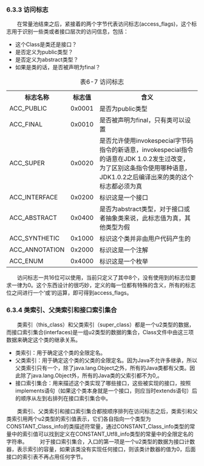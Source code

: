 ### 6.3.3 访问标志
　　在常量池结束之后，紧接着的两个字节代表访问标志(access_flags)，这个标志用于识别一些类或者接口层次的访问信息，包括：
+ 这个Class是类还是接口？
+ 是否定义为public类型？
+ 是否定义为abstract类型？
+ 如果是类的话，是否被声明为final？

<table>
	<caption>表6-7 访问标志</caption>
	<tr>
		<th>标志名称</th>
		<th>标志值</th>
		<th>含义</th>
	</tr>
	<tr>
		<td>ACC_PUBLIC</td>
		<td>0x0001</td>
		<td>是否为public类型</td>
	</tr>
	<tr>
		<td>ACC_FINAL</td>
		<td>0x0010</td>
		<td>是否被声明为final，只有类可以设置</td>
	</tr>
	<tr>
		<td>ACC_SUPER</td>
		<td>0x0020</td>
		<td>是否允许使用invokespecial字节码指令的新语意，invokespecial指令的语意在JDK 1.0.2发生过改变，为了区别这条指令使用哪种语意，JDK1.0.2之后编译出来的类的这个标志都必须为真</td>
	</tr>
	<tr>
		<td>ACC_INTERFACE</td>
		<td>0x0200</td>
		<td>标识这是一个接口</td>
	</tr>
	<tr>
		<td>ACC_ABSTRACT</td>
		<td>0x0400</td>
		<td>是否为abstract类型，对于接口或者抽象类来说，此标志值为真，其他类型为假</td>
	</tr>
	<tr>
		<td>ACC_SYNTHETIC</td>
		<td>0x1000</td>
		<td>标识这个类并非由用户代码产生的</td>
	</tr>
	<tr>
		<td>ACC_ANNOTATION</td>
		<td>0x2000</td>
		<td>标识这是一个注解</td>
	</tr>
	<tr>
		<td>ACC_ENUM</td>
		<td>0x4000</td>
		<td>标识这是一个枚举</td>
	</tr>
</table>

　　访问标志一共16位可以使用，当前只定义了其中8个，没有使用到的标志位要求一律为0。这个东西设计的很巧妙，定义的每一位都有特殊的含义，所有的标志位之间进行一个‘或’的运算，即可得到access_flags。

### 6.3.4 类索引、父类索引和接口索引集合

　　类索引（this_class）和父类索引（super\_class）都是一个u2类型的数据，而接口索引集合(interfaces)是一组u2类型的数据的集合，Class文件中由这三项数据来确定这个类的继承关系。
+ 类索引：用于确定这个类的全限定名。
+ 父类索引：用于确定这个类的父类的全限定名。因为Java不允许多继承，所以父类索引只有一个，除了java.lang.Object之外，所有的Java类都有父类。因此除了java.lang.Object外，所有的Java类的父索引都不为0,。
+ 接口索引集合：用来描述这个类实现了哪些接口，这些被实现的接口，按照implements语句（如果这个类本身就是一个接口，则应当时extends语句）后的顺序从左到右排列在接口索引集合中。

　　类索引、父类索引和接口索引集合都按顺序排列在访问标志之后，类索引和父类索引用两个u2类型的索引值表示，它们各自指向一个类型为CONSTANT_Class_info的类描述符常量，通过CONSTANT_Class_info类型的常量中的索引值可以找到定义在CONSTANT_Utf8_info类型的常量中的全限定名的字符串。
　　对于接口索引集合，入口的第一项是一个u2类型的数据为接口计数器，表示索引的容量，如果该类没有实现任何接口，则该类计数器的值为0，后面接口的索引表不再占用任何字节。
